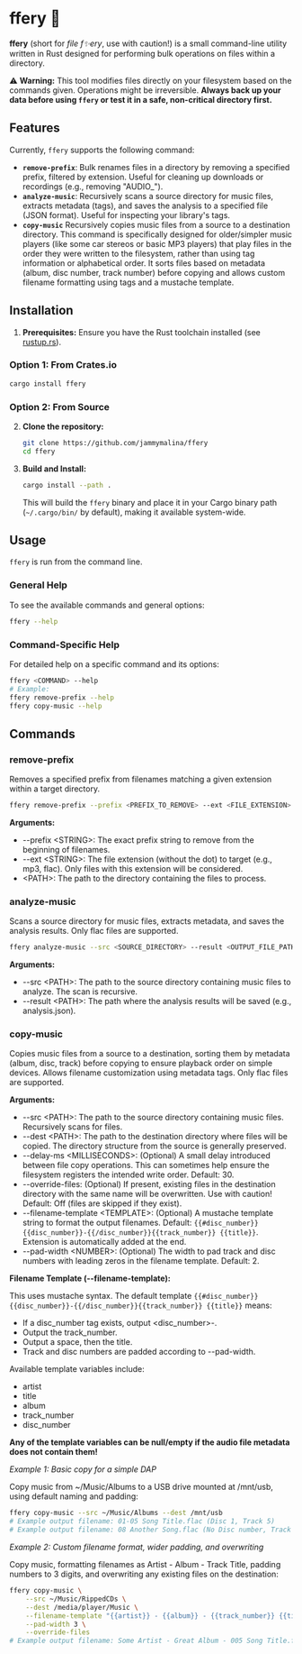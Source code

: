 # ffery 🦀

**ffery** (short for *file f✨ery*, use with caution!) is a small command-line utility written in Rust designed for performing bulk operations on files within a directory.

⚠️ **Warning:** This tool modifies files directly on your filesystem based on the commands given. Operations might be irreversible. **Always back up your data before using `ffery` or test it in a safe, non-critical directory first.**

## Features

Currently, `ffery` supports the following command:

*   **`remove-prefix`**: Bulk renames files in a directory by removing a specified prefix, filtered by extension. Useful for cleaning up downloads or recordings (e.g., removing "AUDIO_").
*   **`analyze-music`**: Recursively scans a source directory for music files, extracts metadata (tags), and saves the analysis to a specified file (JSON format). Useful for inspecting your library's tags.
*   **`copy-music`** Recursively copies music files from a source to a destination directory. This command is specifically designed for older/simpler music players (like some car stereos or basic MP3 players) that play files in the order they were written to the filesystem, rather than using tag information or alphabetical order. It sorts files based on metadata (album, disc number, track number) before copying and allows custom filename formatting using tags and a mustache template.


## Installation

1.  **Prerequisites:** Ensure you have the Rust toolchain installed (see [rustup.rs](https://rustup.rs/)).

### Option 1: From Crates.io

```bash
cargo install ffery
```

### Option 2: From Source

2.  **Clone the repository:**
    ```bash
    git clone https://github.com/jammymalina/ffery
    cd ffery
    ```
3.  **Build and Install:**
    ```bash
    cargo install --path .
    ```
    This will build the `ffery` binary and place it in your Cargo binary path (`~/.cargo/bin/` by default), making it available system-wide.

## Usage

`ffery` is run from the command line.

### General Help

To see the available commands and general options:
```bash
ffery --help
```

### Command-Specific Help

For detailed help on a specific command and its options:
```bash
ffery <COMMAND> --help
# Example:
ffery remove-prefix --help
ffery copy-music --help
```

## Commands

### remove-prefix

Removes a specified prefix from filenames matching a given extension within a target directory.

```bash
ffery remove-prefix --prefix <PREFIX_TO_REMOVE> --ext <FILE_EXTENSION> <TARGET_DIRECTORY>
```

**Arguments:**
- --prefix &lt;STRING&gt;: The exact prefix string to remove from the beginning of filenames.
- --ext &lt;STRING&gt;: The file extension (without the dot) to target (e.g., mp3, flac). Only files with this extension will be considered.
- &lt;PATH&gt;: The path to the directory containing the files to process.

### analyze-music

Scans a source directory for music files, extracts metadata, and saves the analysis results. Only flac files are supported.

```bash
ffery analyze-music --src <SOURCE_DIRECTORY> --result <OUTPUT_FILE_PATH>
```

**Arguments:**
- --src &lt;PATH&gt;: The path to the source directory containing music files to analyze. The scan is recursive.
- --result &lt;PATH&gt;: The path where the analysis results will be saved (e.g., analysis.json).

### copy-music

Copies music files from a source to a destination, sorting them by metadata (album, disc, track) before copying to ensure playback order on simple devices. Allows filename customization using metadata tags. Only flac files are supported.

**Arguments:**
- --src &lt;PATH&gt;: The path to the source directory containing music files. Recursively scans for files.
- --dest &lt;PATH&gt;: The path to the destination directory where files will be copied. The directory structure from the source is generally preserved.
- --delay-ms &lt;MILLISECONDS&gt;: (Optional) A small delay introduced between file copy operations. This can sometimes help ensure the filesystem registers the intended write order. Default: 30.
- --override-files: (Optional) If present, existing files in the destination directory with the same name will be overwritten. Use with caution! Default: Off (files are skipped if they exist).
- --filename-template &lt;TEMPLATE&gt;: (Optional) A mustache template string to format the output filenames. Default: `{{#disc_number}}{{disc_number}}-{{/disc_number}}{{track_number}} {{title}}`. Extension is automatically added at the end.
- --pad-width &lt;NUMBER&gt;: (Optional) The width to pad track and disc numbers with leading zeros in the filename template. Default: 2.

**Filename Template (--filename-template):**

This uses mustache syntax. The default template `{{#disc_number}}{{disc_number}}-{{/disc_number}}{{track_number}} {{title}}` means:
- If a disc_number tag exists, output &lt;disc_number&gt;-.
- Output the track_number.
- Output a space, then the title.
- Track and disc numbers are padded according to --pad-width.

Available template variables include:
- artist
- title
- album
- track_number
- disc_number

**Any of the template variables can be null/empty if the audio file metadata does not contain them!**

*Example 1: Basic copy for a simple DAP*

Copy music from ~/Music/Albums to a USB drive mounted at /mnt/usb, using default naming and padding:
```bash
ffery copy-music --src ~/Music/Albums --dest /mnt/usb
# Example output filename: 01-05 Song Title.flac (Disc 1, Track 5)
# Example output filename: 08 Another Song.flac (No Disc number, Track 8)
```

*Example 2: Custom filename format, wider padding, and overwriting*

Copy music, formatting filenames as Artist - Album - Track Title, padding numbers to 3 digits, and overwriting any existing files on the destination:
```bash
ffery copy-music \
    --src ~/Music/RippedCDs \
    --dest /media/player/Music \
    --filename-template "{{artist}} - {{album}} - {{track_number}} {{title}}" \
    --pad-width 3 \
    --override-files
# Example output filename: Some Artist - Great Album - 005 Song Title.flac
```

